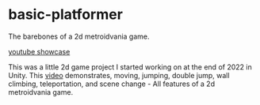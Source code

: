 # basic-platformer
The barebones of a 2d metroidvania game.

[youtube showcase](https://youtu.be/k6wvS57s0PQ)

This was a little 2d game project I started working on at the end of 2022 in Unity. This [video](https://youtu.be/k6wvS57s0PQ) demonstrates, moving, jumping, double jump, wall climbing, teleportation, and scene change - All features of a 2d metroidvania game.
